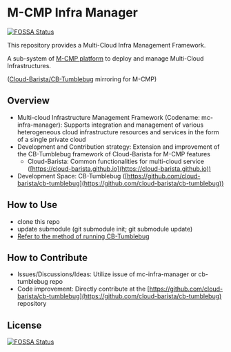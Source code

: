 # M-CMP Infra Manager
[![FOSSA Status](https://app.fossa.com/api/projects/git%2Bgithub.com%2Fseokho-son%2Fmc-infra-manager.svg?type=shield)](https://app.fossa.com/projects/git%2Bgithub.com%2Fseokho-son%2Fmc-infra-manager?ref=badge_shield)


This repository provides a Multi-Cloud Infra Management Framework. 

A sub-system of [M-CMP platform](https://github.com/m-cmp/docs/tree/main) to deploy and manage Multi-Cloud Infrastructures. 

([Cloud-Barista/CB-Tumblebug](https://github.com/cloud-barista/cb-tumblebug) mirroring for M-CMP)

## Overview

- Multi-cloud Infrastructure Management Framework (Codename: mc-infra-manager): Supports integration and management of various heterogeneous cloud infrastructure resources and services in the form of a single private cloud
- Development and Contribution strategy: Extension and improvement of the CB-Tumblebug framework of Cloud-Barista for M-CMP features
  - Cloud-Barista: Common functionalities for multi-cloud service ([https://cloud-barista.github.io](https://cloud-barista.github.io))
- Development Space: CB-Tumblebug ([https://github.com/cloud-barista/cb-tumblebug](https://github.com/cloud-barista/cb-tumblebug))

## How to Use

- clone this repo
- update submodule (git submodule init; git submodule update)
- [Refer to the method of running CB-Tumblebug](https://github.com/cloud-barista/cb-tumblebug/blob/main/README.md#cb-tumblebug-%EC%8B%A4%ED%96%89-%EB%B0%A9%EB%B2%95)

## How to Contribute

- Issues/Discussions/Ideas: Utilize issue of mc-infra-manager or cb-tumblebug repo
- Code improvement: Directly contribute at the [https://github.com/cloud-barista/cb-tumblebug](https://github.com/cloud-barista/cb-tumblebug) repository


## License
[![FOSSA Status](https://app.fossa.com/api/projects/git%2Bgithub.com%2Fseokho-son%2Fmc-infra-manager.svg?type=large)](https://app.fossa.com/projects/git%2Bgithub.com%2Fseokho-son%2Fmc-infra-manager?ref=badge_large)